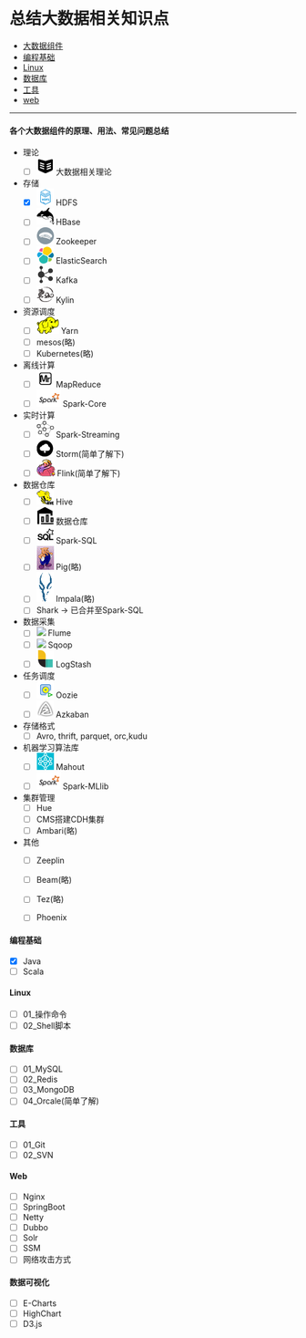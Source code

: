 # 总结大数据相关知识点

* [大数据组件](./大数据组件)
* [编程基础](./编程基础)
* [Linux](./linux)
* [数据库](./数据库)
* [工具](./工具)
* [web](./web)

----

#### 各个大数据组件的原理、用法、常见问题总结

* 理论
  - [ ] ![](assets/理论.png) 大数据相关理论
* 存储
  - [x] ![](assets/HDFS.png) HDFS
  - [ ] ![](assets/hbase.png) HBase
  - [ ] ![](assets/Zookeeper.png) Zookeeper
  - [ ] ![](assets/Elasticsearch.png) ElasticSearch
  - [ ] ![](assets/Kafka.png) Kafka
  - [ ] ![](assets/apache_kylin.png) Kylin

* 资源调度
  - [ ] ![](assets/Hadoop_yarn.png) Yarn
  - [ ] mesos(略)
  - [ ] Kubernetes(略)

* 离线计算
  - [ ] ![](assets/mapreduce.png) MapReduce
  - [ ] ![](assets/spark.png) Spark-Core

* 实时计算
  - [ ] ![](assets/Spark_Streaming.png) Spark-Streaming
  - [ ] ![](assets/storm.png) Storm(简单了解下)
  - [ ] ![](assets/flink.png) Flink(简单了解下)

* 数据仓库
  - [ ] ![](assets/Hive.png) Hive
  - [ ] ![](assets/数据仓库.png) 数据仓库
  - [ ] ![](assets/spark-sql.png) Spark-SQL
  - [ ] ![](assets/pig.gif) Pig(略)
  - [ ] ![](assets/impala.png) Impala(略)
  - [ ] Shark -> 已合并至Spark-SQL

* 数据采集
  - [ ] ![](assets/xx.png) Flume
  - [ ] ![](assets/xx.png) Sqoop
  - [ ] ![](assets/logstash.png) LogStash

* 任务调度
  - [ ] ![](assets/oozie.png) Oozie
  - [ ] ![](assets/azkaban.png) Azkaban

* 存储格式
  - [ ] Avro, thrift, parquet, orc,kudu

* 机器学习算法库
  - [ ] ![](assets/mahout.png) Mahout
  - [ ] ![](assets/spark.png) Spark-MLlib

* 集群管理
  - [ ] Hue
  - [ ] CMS搭建CDH集群
  - [ ] Ambari(略)

* 其他
  - [ ] Zeeplin
  - [ ] Beam(略)
  - [ ] Tez(略)
  - [ ] Phoenix 


#### 编程基础

  - [x] Java
  - [ ] Scala

#### Linux

  - [ ] 01_操作命令
  - [ ] 02_Shell脚本

#### 数据库

  - [ ] 01_MySQL
  - [ ] 02_Redis
  - [ ] 03_MongoDB
  - [ ] 04_Orcale(简单了解)

#### 工具

  - [ ] 01_Git
  - [ ] 02_SVN

#### Web

  - [ ] Nginx
  - [ ] SpringBoot
  - [ ] Netty
  - [ ] Dubbo
  - [ ] Solr
  - [ ] SSM
  - [ ] 网络攻击方式

#### 数据可视化

  - [ ] E-Charts
  - [ ] HighChart
  - [ ] D3.js
